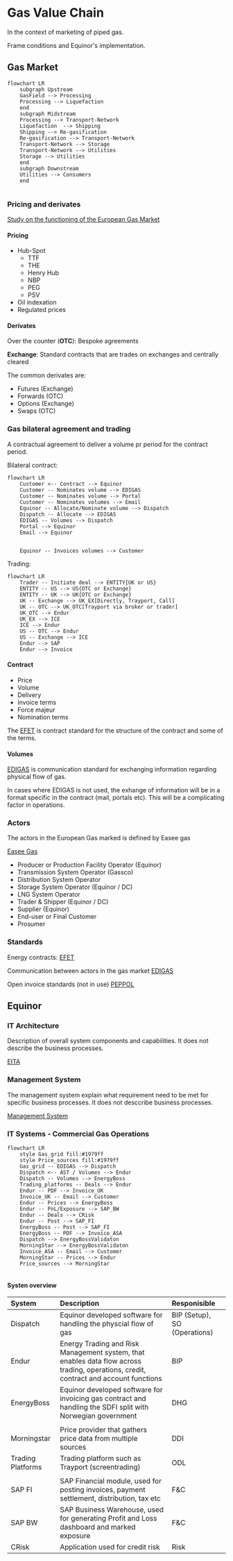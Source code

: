 # Gas Value Chain

In the context of marketing of piped gas.

Frame conditions and Equinor's implementation.

## Gas Market

``` mermaid
flowchart LR
    subgraph Upstream
    GasField --> Processing
    Processing --> Liquefaction
    end
    subgraph Midstream
    Processing --> Transport-Network
    Liquefaction  --> Shipping
    Shipping --> Re-gasification
    Re-gasification --> Transport-Network
    Transport-Network --> Storage
    Transport-Network --> Utilities
    Storage --> Utilities
    end
    subgraph Downstream
    Utilities --> Consumers 
    end
    
```

### Pricing and derivates

[Study on the functioning of the European Gas Market](https://www.ice.com/publicdocs/Oxera_Study_into_the_Functioning_of_the_European_Gas_Market.pdf)

#### Pricing

- Hub-Spot
    - TTF
    - THE
    - Henry Hub
    - NBP
    - PEG
    - PSV
- Oil indexation
- Regulated prices

#### Derivates

Over the counter (**OTC**): Bespoke agreements

**Exchange**: Standard contracts that are trades on exchanges and centrally cleared

The common derivates are:
 - Futures (Exchange)
 - Forwards (OTC)
 - Options (Exchange)
 - Swaps (OTC)

### Gas bilateral agreement and trading

A contractual agreement to deliver a volume pr period for the contract period.

Bilateral contract:
``` mermaid
flowchart LR
    Customer <-- Contract --> Equinor
    Customer -- Nominates volume --> EDIGAS
    Customer -- Nominates volume --> Portal
    Customer -- Nominates volumes --> Email
    Equinor -- Allocate/Nominate volume --> Dispatch
    Dispatch -- Allocate --> EDIGAS
    EDIGAS -- Volumes --> Dispatch
    Portal --> Equinor
    Email --> Equinor
    
    
    Equinor -- Invoices volumes --> Customer
```

Trading:
``` mermaid
flowchart LR
    Trader -- Initiate deal --> ENTITY{UK or US}
    ENTITY -- US --> US{OTC or Exchange}
    ENTITY -- UK --> UK{OTC or Exchange}
    UK -- Exchange --> UK_EX[Directly, Trayport, Call]
    UK -- OTC --> UK_OTC[Trayport via broker or trader]
    UK_OTC --> Endur
    UK_EX --> ICE
    ICE --> Endur
    US -- OTC --> Endur
    US -- Exchange --> ICE
    Endur --> SAP
    Endur --> Invoice
```

#### Contract

- Price
- Volume
- Delivery
- Invoice terms
- Force majeur
- Nomination terms

The [EFET](https://efet.org/files/documents/EFET%20General%20Agreement%20Natural%20Gas%20V2.0(a).pdf) is contract standard for the structure of the contract and some of the terms.

#### Volumes

[EDIGAS](https://www.edigas.org/) is communication standard for exchanging information regarding physical flow of gas.

In cases where EDIGAS is not used, the exhange of information will be in a format specific in the contract (mail, portals etc). This will be a complicating factor in operations.


### Actors

The actors in the European Gas marked is defined by Easee gas

[Easee Gas](https://easee-gas.eu/membership-segments)

- Producer or Production Facility Operator (Equinor)
- Transmission System Operator (Gassco)
- Distribution System Operator
- Storage System Operator (Equinor / DC)
- LNG System Operator
- Trader & Shipper (Equinor / DC)
- Supplier (Equinor)
- End-user or Final Customer
- Prosumer

### Standards

Energy contracts:
[EFET](https://www.efet.org/)

Communication between actors in the gas market
[EDIGAS](https://easee-gas.eu/edig-s)

Open invoice standards (not in use)
[PEPPOL](https://peppol.org/)

## Equinor 

### IT Architecture

Description of overall system components and capabilities. It does not describe the business processes.

[EITA](https://ea.equinor.com/companyea/?oid=3d69c350-7a81-480f-b869-d255f87e6a5c)


### Management System

The management system explain what requirement need to be met for specific business processes. It does not desccribe business processes.

[Management System](https://aris.equinor.com/#default/item/c.L3ProcessClusterMap.Production.AJ0msLHeEeA2QABQVrsUrw.-1/~AYBbIm1vZGVsVmlld2VyNCJd)

### IT Systems - Commercial Gas Operations

``` mermaid
flowchart LR
    style Gas_grid fill:#1979ff
    style Price_sources fill:#1979ff
    Gas_grid -- EDIGAS --> Dispatch
    Dispatch <-- AST / Volumes --> Endur
    Dispatch -- Volumes --> EnergyBoss
    Trading_platforms -- Deals --> Endur
    Endur -- PDF --> Invoice_UK
    Invoice_UK -- Email --> Customer
    Endur -- Prices --> EnergyBoss
    Endur -- PnL/Exposure --> SAP_BW
    Endur -- Deals --> CRisk
    Endur -- Post --> SAP_FI
    EnergyBoss -- Post --> SAP_FI
    EnergyBoss -- PDF --> Invoice_ASA
    Dispatch --> EnergyBossValidaton
    MorningStar --> EnergyBossValidaton
    Invoice_ASA -- Email --> Customer
    MorningStar -- Prices --> Endur
    Price_sources --> MorningStar
 
```

#### Systen overview
| System | Description | Responisible|
|:-----  | :-----      | :-----      |
| Dispatch  | Equinor developed software for handling the physcial flow of gas | BIP (Setup), SO (Operations) |
| Endur  | Energy Trading and Risk Management system, that enables data flow across trading, operations, credit, contract and account functions | BIP |
| EnergyBoss  | Equinor developed software for invoicing gas contract and handling the SDFI split with Norwegian government | DHG |
| |     |     |
| Morningstar  | Price provider that gathers price data from multiple sources | DDI |
| Trading Platforms  | Trading platform such as Trayport (screentrading) | ODL |
| |     |     |
| SAP FI  | SAP Financial module, used for posting invoices, payment settlement, distribution, tax etc | F&C |
| SAP BW  | SAP Business Warehouse, used for generating Profit and Loss dashboard and marked exposure | F&C |
| CRisk  | Application used for credit risk | Risk |

